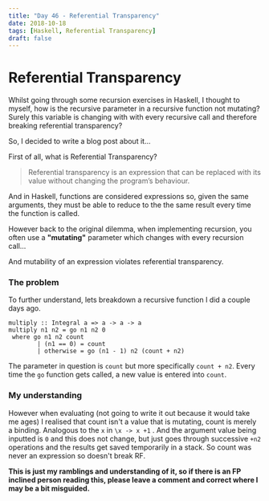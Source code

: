 ```yaml
---
title: "Day 46 - Referential Transparency"
date: 2018-10-18
tags: [Haskell, Referential Transparency]
draft: false
---
```


# Referential Transparency

Whilst going through some recursion exercises in Haskell, I thought to myself, how is the recursive parameter in a recursive function not mutating? Surely this variable is changing with with every recursive call and therefore breaking referential transparency?

So, I decided to write a blog post about it...

First of all, what is Referential Transparency?

>Referential transparency is an expression that can be replaced with its value without changing the program’s behaviour.

And in Haskell, functions are considered expressions so, given the same arguments, they must be able to reduce to the the same result every time the function is called.

However back to the original dilemma, when implementing recursion, you often use a **"mutating"** parameter which changes with every recursion call...

And mutability of an expression violates referential transparency.

### The problem

To further understand, lets breakdown a recursive function I did a couple days ago.

```
multiply :: Integral a => a -> a -> a
multiply n1 n2 = go n1 n2 0
 where go n1 n2 count
        | (n1 == 0) = count
        | otherwise = go (n1 - 1) n2 (count + n2)  
```
The parameter in question is `count` but more specifically `count + n2`. Every time the `go` function gets called, a new value is entered into `count`.

### My understanding

However when evaluating (not going to write it out because it would take me ages) I realised that count isn't a value that is mutating, count is merely a binding. Analogous to the `x` in `\x -> x +1` . And the argument value being inputted is `0` and this does not change, but just goes through successive `+n2` operations and the results get saved temporarily in a stack. So count was never an expression so doesn't break RF.

**This is just my ramblings and understanding of it, so if there is an FP inclined person reading this, please leave a comment and correct where I may be a bit misguided.**
